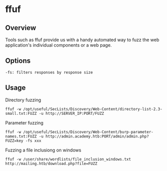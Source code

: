 # ffuf

## Overview

Tools such as ffuf provide us with a handy automated way to fuzz the web application's individual components or a web page. 

## Options

	-fs: filters responses by response size

## Usage

Directory fuzzing

	ffuf -w /opt/useful/SecLists/Discovery/Web-Content/directory-list-2.3-small.txt:FUZZ -u http://SERVER_IP:PORT/FUZZ

Parameter fuzzing

	ffuf -w /opt/useful/SecLists/Discovery/Web-Content/burp-parameter-names.txt:FUZZ -u http://admin.academy.htb:PORT/admin/admin.php?FUZZ=key -fs xxx

Fuzzing a file inclusiong on windows

	ffuf -w /user/share/wordlists/file_inclusion_windows.txt http://mailing.htb/download.php?file=FUZZ
